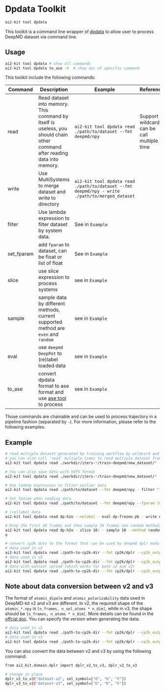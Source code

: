 # Dpdata Toolkit

```bash
ai2-kit tool dpdata
```

This toolkit is a command line wrapper of [dpdata](https://github.com/deepmodeling/dpdata) to allow user to process DeepMD dataset via command line.

## Usage

```bash
ai2-kit tool dpdata # show all commands
ai2-kit tool dpdata to_ase -h  # show doc of specific command
```

This toolkit include the following commands:

| Command    | Description                                                                                                                 | Example                                                                                        | Reference                                   |
| ---------- | --------------------------------------------------------------------------------------------------------------------------- | ---------------------------------------------------------------------------------------------- | ------------------------------------------- |
| read       | Read dataset into memory. This command by itself is useless, you should chain other command after reading data into memory. | `ai2-kit tool dpdata read ./path/to/dataset --fmt deepmd/npy`                                  | Support wildcard, can be call multiple time |
| write      | Use MultiSystems to merge dataset and write to directory                                                                    | `ai2-kit tool dpdata read ./path/to/dataset --fmt deepmd/npy - write ./path/to/merged_dataset` |                                             |
| filter     | Use lambda expression to filter dataset by system data.                                                                     | See in `Example`                                                                               |                                             |
| set_fparam | add `fparam` to dataset, can be float or list of float                                                                      | See in `Example`                                                                               |                                             |
| slice      | use slice expression to process systems                                                                                     | see in `Example`                                                                               |                                             |
| sample     | sample data by different methods, current supported method are `even` and `random`                                          | see in `Example`                                                                               |                                             |
| eval       | use `deepmd DeepPot` to (re)label loaded data                                                                               | see in `Example`                                                                               |                                             |
| to_ase     | convert dpdata format to ase format and use [ase tool](./ase.md) to process                                                 | see in `Example`                                                                               |                                             |

Those commands are chainable and can be used to process trajectory in a pipeline fashion (separated by `-`). For more information, please refer to the following examples.

## Example

```bash
# read multiple dataset generated by training workflow by wildcard and merge them into a single dataset
# you can also call `read` multiple times to read multiple dataset from different directory
ai2-kit tool dpdata read ./workdir/iters-*/train-deepmd/new_dataset/* --fmt deepmd/npy - write ./merged_dataset  --fmt deepmd/npy

# You can also save data with hdf5 format
ai2-kit tool dpdata read ./workdir/iters-*/train-deepmd/new_dataset/* --fmt deepmd/npy - write ./merged.hdf5 --fmt deepmd/hdf5

# Use lambda expression to filter outlier data
ai2-kit tool dpdata read ./path/to/dataset --fmt deepmd/npy - filter "lambda x: x['forces'].max() < 10" - write ./path/to/filtered_dataset

# Set fparam when reading data
ai2-kit tool dpdata read ./path/to/dataset --fmt deepmd/npy --fparam [0,1] - write ./path/to/new_dataset

# (re)label data
ai2-kit tool dpdata read dp-h2o --nolabel - eval dp-frozen.pb - write new-dp-hwo

# Drop the first 10 frames and then sample 10 frames use random method, and save it as xyz format
ai2-kit tool dpdata read dp-h2o - slice 10: - sample 10 --method random - to_ase - write h2o.xyz
o

# convert cp2k data to the format that can be used by deepmd dplr module
# data used in v2
ai2-kit tool dpdata read ./path-to-cp2k-dir --fmt cp2k/dplr --cp2k_output="output" --wannier_file="wannier.xyz" --type_map="[O,H,K,F]" --sel_type="[0,2,3]" - write ./v2-dataset --v2="True" --sel_symbol="[O,K,F]"
# data used in v3
ai2-kit tool dpdata read ./path-to-cp2k-dir --fmt cp2k/dplr --cp2k_output="output" --wannier_file="wannier.xyz" --type_map="[O,H,K,F]" --sel_type="[0,2,3]" - write ./v3-dataset
# data with wannier spread (which works for both v2 and v3)
ai2-kit tool dpdata read ./path-to-cp2k-dir --fmt cp2k/dplr --cp2k_output="output" --wannier_file="wannier.xyz" --wannier_spread_file="wannier_spread.out" --type_map="[O,H,K,F]" --sel_type="[0,2,3]" - write ./v3-dataset-with-spread
```

## Note about data conversion between v2 and v3

The format of `atomic_dipole` and `atomic_polarizability` data used in DeepMD-kit v2 and v3 are different.
In v2, the required shape of the `atomic_*.npy` is `[n_frames, n_sel_atoms * n_dim]`, while in v3, the shape should be `[n_frames, n_atoms * n_dim]`. More details can be found in the [offcial doc](https://docs.deepmodeling.com/projects/deepmd/en/master/data/system.html). You can specify the version when generating the data:

```bash
# data used in v2
ai2-kit tool dpdata read ./path-to-cp2k-dir --fmt cp2k/dplr --cp2k_output="output" --wannier_file="wannier.xyz" --type_map="[O,H,K,F]" --sel_type="[0,2,3]" - write ./v2-dataset --v2="True" --sel_symbol="[O,K,F]"
# data used in v3
ai2-kit tool dpdata read ./path-to-cp2k-dir --fmt cp2k/dplr --cp2k_output="output" --wannier_file="wannier.xyz" --type_map="[O,H,K,F]" --sel_type="[0,2,3]" - write ./v3-dataset
```

You can also convert the data between v2 and v3 by using the following command:

```bash
from ai2_kit.domain.dplr import dplr_v2_to_v3, dplr_v2_to_v3

# change in place
dplr_v2_to_v3("dataset-v2", sel_symbol=["O", "K", "F"])
dplr_v3_to_v2("dataset-v3", sel_symbol=["O", "K", "F"])
```
